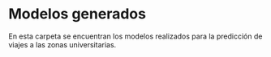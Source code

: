 # Modelos generados
En esta carpeta se encuentran los modelos realizados para la predicción de viajes a las zonas universitarias.
